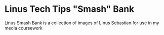 # Linus Tech Tips "Smash" Bank
Linus Smash Bank is a collection of images of Linus Sebastian for use in my media coursework
